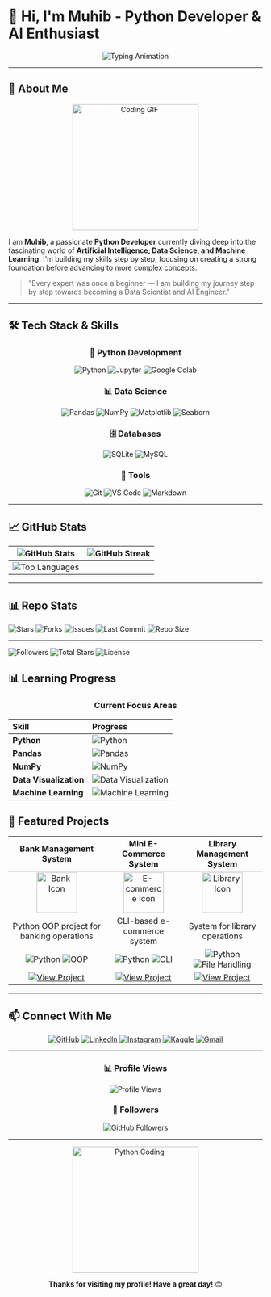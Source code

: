 # 🤖 Hi, I'm Muhib - Python Developer & AI Enthusiast

<div align="center">
  <img src="https://readme-typing-svg.demolab.com?font=JetBrains+Mono&weight=800&size=38&duration=3500&pause=800&color=6366F1&center=true&vCenter=true&width=850&lines=Python+Developer;AI+and+Data+Science+Learner;Future+Machine+Learning+Engineer" alt="Typing Animation" />
</div>

---

## 🚀 About Me

<div align="center">
  <img src="https://media.giphy.com/media/LMcB8XospGZO8UQq87/giphy.gif" width="250" alt="Coding GIF">
</div>

I am **Muhib**, a passionate **Python Developer** currently diving deep into the fascinating world of **Artificial Intelligence, Data Science, and Machine Learning**. I'm building my skills step by step, focusing on creating a strong foundation before advancing to more complex concepts.

> "Every expert was once a beginner — I am building my journey step by step towards becoming a Data Scientist and AI Engineer."

---

## 🛠 Tech Stack & Skills

<div align="center">

### 🐍 Python Development
![Python](https://img.shields.io/badge/Python-3776AB?style=for-the-badge&logo=python&logoColor=white)
![Jupyter](https://img.shields.io/badge/Jupyter-F37626?style=for-the-badge&logo=Jupyter&logoColor=white)
![Google Colab](https://img.shields.io/badge/Colab-F9AB00?style=for-the-badge&logo=googlecolab&color=525252)

### 📊 Data Science
![Pandas](https://img.shields.io/badge/Pandas-2C2D72?style=for-the-badge&logo=pandas&logoColor=white)
![NumPy](https://img.shields.io/badge/Numpy-777BB4?style=for-the-badge&logo=numpy&logoColor=white)
![Matplotlib](https://img.shields.io/badge/Matplotlib-%23ffffff.svg?style=for-the-badge&logo=Matplotlib&logoColor=black)
![Seaborn](https://img.shields.io/badge/Seaborn-0C7B93?style=for-the-badge)

### 🗄️ Databases
![SQLite](https://img.shields.io/badge/SQLite-07405E?style=for-the-badge&logo=sqlite&logoColor=white)
![MySQL](https://img.shields.io/badge/MySQL-00000F?style=for-the-badge&logo=mysql&logoColor=white)

### 🔧 Tools
![Git](https://img.shields.io/badge/Git-F05032?style=for-the-badge&logo=git&logoColor=white)
![VS Code](https://img.shields.io/badge/VS_Code-0078D4?style=for-the-badge&logo=visual%20studio%20code&logoColor=white)
![Markdown](https://img.shields.io/badge/Markdown-000000?style=for-the-badge&logo=markdown&logoColor=white)

</div>

---

## 📈 GitHub Stats

<div align="center">
  
| <img src="https://github-readme-stats.vercel.app/api?username=Mk-x404&show_icons=true&theme=radical&hide_border=true&bg_color=00000000&title_color=6366F1&icon_color=6366F1&text_color=ffffff&ring_color=6366F1" alt="GitHub Stats" /> | <img src="https://github-readme-streak-stats.herokuapp.com/?user=Mk-x404&theme=radical&hide_border=true&background=00000000&stroke=6366F1&ring=6366F1&fire=6366F1&currStreakLabel=6366F1" alt="GitHub Streak" /> |
| :--------------------------------------------------------------------------------------------------------------------------------------------------------------------------------------------------------------------------------------: | :--------------------------------------------------------------------------------------------------------------------------------------------------------------------------------------------------------------: |
| <img src="https://github-readme-stats.vercel.app/api/top-langs/?username=Mk-x404&layout=compact&theme=radical&hide_border=true&bg_color=00000000&title_color=6366F1&text_color=ffffff&border_radius=15" alt="Top Languages" /> | |

</div>

---

## 📊 Repo Stats  

![Stars](https://img.shields.io/github/stars/Mk-x404/Python-practice?style=for-the-badge&logo=github&color=yellow)
![Forks](https://img.shields.io/github/forks/Mk-x404/Python-practice?style=for-the-badge&logo=github&color=blue)
![Issues](https://img.shields.io/github/issues/Mk-x404/Python-practice?style=for-the-badge&logo=github&color=red)
![Last Commit](https://img.shields.io/github/last-commit/Mk-x404/Python-practice?style=for-the-badge&logo=git&color=orange)
![Repo Size](https://img.shields.io/github/repo-size/Mk-x404/Python-practice?style=for-the-badge&logo=files&color=green)

---
![Followers](https://img.shields.io/github/followers/Mk-x404?style=social)
![Total Stars](https://img.shields.io/github/stars/Mk-x404?style=social)
![License](https://img.shields.io/github/license/Mk-x404/Python-practice)



## 📊 Learning Progress

<div align="center">

### Current Focus Areas

| **Skill** | **Progress** |
| :--- | :--- |
| **Python** | ![Python](https://img.shields.io/badge/90%25-6366F1?style=for-the-badge&logo=python&logoColor=white) |
| **Pandas** | ![Pandas](https://img.shields.io/badge/70%25-6366F1?style=for-the-badge&logo=pandas&logoColor=white) |
| **NumPy** | ![NumPy](https://img.shields.io/badge/65%25-6366F1?style=for-the-badge&logo=numpy&logoColor=white) |
| **Data Visualization** | ![Data Visualization](https://img.shields.io/badge/60%25-6366F1?style=for-the-badge&logo=matplotlib&logoColor=white) |
| **Machine Learning** | ![Machine Learning](https://img.shields.io/badge/40%25-6366F1?style=for-the-badge&logo=scikit-learn&logoColor=white) |

</div>

## 🚀 Featured Projects

<div align="center">
  
| **Bank Management System** | **Mini E-Commerce System** | **Library Management System** |
| :------------------------: | :------------------------: | :---------------------------: |
| <img src="https://cdn-icons-png.flaticon.com/512/2331/2331966.png" width="80" alt="Bank Icon"> | <img src="https://cdn-icons-png.flaticon.com/512/2331/2331966.png" width="80" alt="E-commerce Icon"> | <img src="https://cdn-icons-png.flaticon.com/512/2331/2331966.png" width="80" alt="Library Icon"> |
| Python OOP project for banking operations | CLI-based e-commerce system | System for library operations |
| ![Python](https://img.shields.io/badge/Python-3.x-blue?style=flat-square) ![OOP](https://img.shields.io/badge/OOP-Concept-green?style=flat-square) | ![Python](https://img.shields.io/badge/Python-3.x-blue?style=flat-square) ![CLI](https://img.shields.io/badge/CLI-Application-yellow?style=flat-square) | ![Python](https://img.shields.io/badge/Python-3.x-blue?style=flat-square) ![File Handling](https://img.shields.io/badge/File-Handling-orange?style=flat-square) |
| [![View Project](https://img.shields.io/badge/View-Project-6366F1?style=for-the-badge)](https://github.com/Mk-x404/Python-practice/tree/main/Bank-Management-System) | [![View Project](https://img.shields.io/badge/View-Project-6366F1?style=for-the-badge)](https://github.com/Mk-x404/Python-practice/tree/main/E-Commerce-System) | [![View Project](https://img.shields.io/badge/View-Project-6366F1?style=for-the-badge)](https://github.com/Mk-x404/Python-practice/tree/main/Library-Management-System) |


</div>

---

## 📫 Connect With Me

<div align="center">
  
[![GitHub](https://img.shields.io/badge/GitHub-181717?style=for-the-badge&logo=github&logoColor=white)](https://github.com/Mk-x404)
[![LinkedIn](https://img.shields.io/badge/LinkedIn-0A66C2?style=for-the-badge&logo=linkedin&logoColor=white)](https://www.linkedin.com/in/muhib-khan-x73)
[![Instagram](https://img.shields.io/badge/Instagram-E4405F?style=for-the-badge&logo=instagram&logoColor=white)](https://instagram.com/me._.muhiiib)
[![Kaggle](https://img.shields.io/badge/Kaggle-20BEFF?style=for-the-badge&logo=kaggle&logoColor=white)](https://www.kaggle.com/muhibbb)
[![Gmail](https://img.shields.io/badge/Gmail-D14836?style=for-the-badge&logo=gmail&logoColor=white)](mailto:your-email@gmail.com)

</div>

---

<div align="center">
  
### 📊 Profile Views
![Profile Views](https://komarev.com/ghpvc/?username=Mk-x404&color=6366F1&style=for-the-badge&label=PROFILE+VISITORS)

### 👥 Followers
![GitHub Followers](https://img.shields.io/github/followers/Mk-x404?color=6366F1&style=for-the-badge&logo=github&label=FOLLOWERS)

</div>

---

<div align="center">
  
<img src="https://media.giphy.com/media/coxQHKASG60HrHtvkt/giphy.gif" width="250" alt="Python Coding">

**Thanks for visiting my profile! Have a great day!** 😊

</div>
